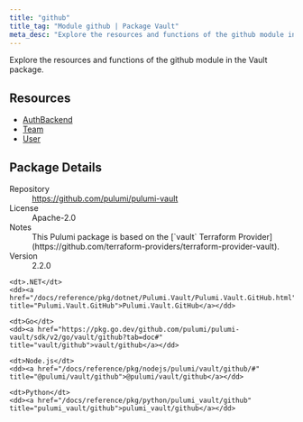 ```yaml
---
title: "github"
title_tag: "Module github | Package Vault"
meta_desc: "Explore the resources and functions of the github module in the Vault package."
---
```


<!-- WARNING: this file was generated by Pulumi Docs Generator. -->
<!-- Do not edit by hand unless you're certain you know what you are doing! -->

Explore the resources and functions of the github module in the Vault package.

<h2 id="resources">Resources</h2>
<ul class="api">
    <li><a href="authbackend" title="AuthBackend"><span class="symbol resource"></span>AuthBackend</a></li>
    <li><a href="team" title="Team"><span class="symbol resource"></span>Team</a></li>
    <li><a href="user" title="User"><span class="symbol resource"></span>User</a></li>
</ul>

<h2 id="package-details">Package Details</h2>
<dl class="package-details">
	<dt>Repository</dt>
	<dd><a href="https://github.com/pulumi/pulumi-vault">https://github.com/pulumi/pulumi-vault</a></dd>
	<dt>License</dt>
	<dd>Apache-2.0</dd>
	<dt>Notes</dt>
	<dd>This Pulumi package is based on the [`vault` Terraform Provider](https://github.com/terraform-providers/terraform-provider-vault).</dd>
	<dt>Version</dt>
	<dd>2.2.0</dd>
</dl>



<dl class="tabular">

    <dt>.NET</dt>
    <dd><a href="/docs/reference/pkg/dotnet/Pulumi.Vault/Pulumi.Vault.GitHub.html" title="Pulumi.Vault.GitHub">Pulumi.Vault.GitHub</a></dd>

    <dt>Go</dt>
    <dd><a href="https://pkg.go.dev/github.com/pulumi/pulumi-vault/sdk/v2/go/vault/github?tab=doc#" title="vault/github">vault/github</a></dd>

    <dt>Node.js</dt>
    <dd><a href="/docs/reference/pkg/nodejs/pulumi/vault/github/#" title="@pulumi/vault/github">@pulumi/vault/github</a></dd>

    <dt>Python</dt>
    <dd><a href="/docs/reference/pkg/python/pulumi_vault/github" title="pulumi_vault/github">pulumi_vault/github</a></dd>

</dl>

